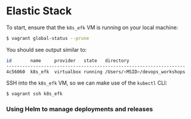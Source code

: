 # Elastic Stack

To start, ensure that the `k8s_efk` VM is running on your local machine:
```bash
$ vagrant global-status --prune
```
You should see output similar to:
```sh
id       name     provider   state   directory
-------------------------------------------------------------------
4c56060  k8s_efk  virtualbox running /Users/<MSID>/devops_workshops
```

SSH into the `k8s_efk` VM, so we can make use of the `kubectl` CLI:
```bash
$ vagrant ssh k8s_efk
```
 
### Using Helm to manage deployments and releases




